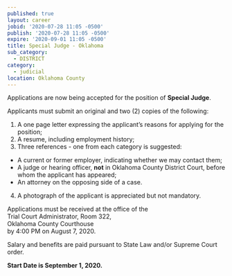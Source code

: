```yaml
---
published: true
layout: career
jobid: '2020-07-28 11:05 -0500'
publish: '2020-07-28 11:05 -0500'
expire: '2020-09-01 11:05 -0500'
title: Special Judge - Oklahoma
sub_category:
  - DISTRICT
category:
  - judicial
location: Oklahoma County
---
```

Applications are now being accepted for the position of **Special Judge**. 

Applicants must submit an original and two (2) copies of the following:

1. A one page letter expressing the applicant’s reasons for applying for the position;
2. A resume, including employment history;
3. Three references - one from each category is suggested: 
 - A current or former employer, indicating whether we may contact them;
 - A judge or hearing officer, **not** in Oklahoma County District Court, before whom the applicant has appeared;
 - An attorney on the opposing side of a case.
4. A photograph of the applicant is appreciated but not mandatory. 

Applications must be received at the office of the  
Trial Court Administrator, Room 322,   
Oklahoma County Courthouse  
by 4:00 PM on August 7, 2020.

Salary and benefits are paid pursuant to State Law and/or Supreme Court order.

**Start Date is September 1, 2020.**
